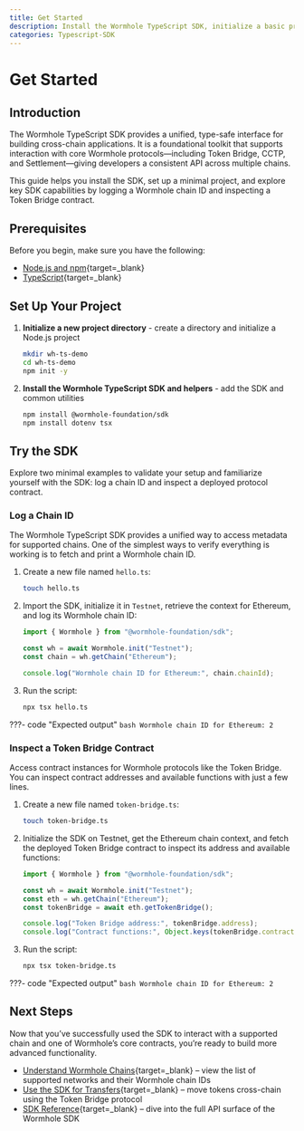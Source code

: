 ```yaml
---
title: Get Started
description: Install the Wormhole TypeScript SDK, initialize a basic project, and connect to supported chains using a minimal cross-chain script.
categories: Typescript-SDK
---
```


# Get Started

## Introduction

The Wormhole TypeScript SDK provides a unified, type-safe interface for building cross-chain applications. It is a foundational toolkit that supports interaction with core Wormhole protocols—including Token Bridge, CCTP, and Settlement—giving developers a consistent API across multiple chains.

This guide helps you install the SDK, set up a minimal project, and explore key SDK capabilities by logging a Wormhole chain ID and inspecting a Token Bridge contract.

## Prerequisites

Before you begin, make sure you have the following:

 - [Node.js and npm](){target=\_blank}
 - [TypeScript](){target=\_blank} 
 
## Set Up Your Project

1. **Initialize a new project directory** - create a directory and initialize a Node.js project

    ```bash
    mkdir wh-ts-demo
    cd wh-ts-demo
    npm init -y
    ```

2. **Install the Wormhole TypeScript SDK and helpers** - add the SDK and common utilities


    ```bash
    npm install @wormhole-foundation/sdk
    npm install dotenv tsx
    ```

## Try the SDK

Explore two minimal examples to validate your setup and familiarize yourself with the SDK: log a chain ID and inspect a deployed protocol contract.

### Log a Chain ID

The Wormhole TypeScript SDK provides a unified way to access metadata for supported chains. One of the simplest ways to verify everything is working is to fetch and print a Wormhole chain ID.

1. Create a new file named `hello.ts`:

    ```bash
    touch hello.ts
    ```

2. Import the SDK, initialize it in `Testnet`, retrieve the context for Ethereum, and log its Wormhole chain ID:

    ```ts
    import { Wormhole } from "@wormhole-foundation/sdk";

    const wh = await Wormhole.init("Testnet");
    const chain = wh.getChain("Ethereum");

    console.log("Wormhole chain ID for Ethereum:", chain.chainId);
    ```

3. Run the script:

    ```bash
    npx tsx hello.ts
    ```

???- code "Expected output"
    ```bash
    Wormhole chain ID for Ethereum: 2
    ```

### Inspect a Token Bridge Contract

Access contract instances for Wormhole protocols like the Token Bridge. You can inspect contract addresses and available functions with just a few lines.

1. Create a new file named `token-bridge.ts`:

    ```bash
    touch token-bridge.ts
    ```

2. Initialize the SDK on Testnet, get the Ethereum chain context, and fetch the deployed Token Bridge contract to inspect its address and available functions:

    ```ts
    import { Wormhole } from "@wormhole-foundation/sdk";

    const wh = await Wormhole.init("Testnet");
    const eth = wh.getChain("Ethereum");
    const tokenBridge = await eth.getTokenBridge();

    console.log("Token Bridge address:", tokenBridge.address);
    console.log("Contract functions:", Object.keys(tokenBridge.contract.methods));
    ```

3. Run the script:

    ```bash
    npx tsx token-bridge.ts
    ```

???- code "Expected output"
    ```bash
    Wormhole chain ID for Ethereum: 2
    ```

## Next Steps

Now that you’ve successfully used the SDK to interact with a supported chain and one of Wormhole’s core contracts, you’re ready to build more advanced functionality.

 - [Understand Wormhole Chains](){target=\_blank} – view the list of supported networks and their Wormhole chain IDs
 - [Use the SDK for Transfers](){target=\_blank} – move tokens cross-chain using the Token Bridge protocol
 - [SDK Reference](){target=\_blank} – dive into the full API surface of the Wormhole SDK